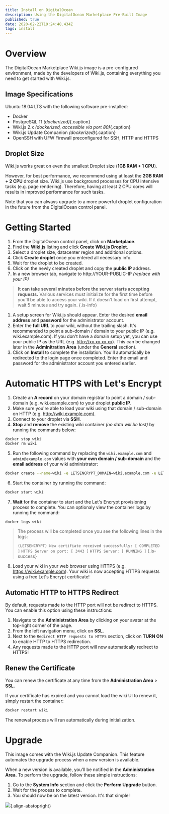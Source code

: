```yaml
---
title: Install on DigitalOcean
description: Using the DigitalOcean Marketplace Pre-Built Image
published: true
date: 2020-02-22T19:24:48.434Z
tags: install
---
```


# Overview

The DigitalOcean Marketplace Wiki.js image is a pre-configured environment, made by the developers of Wiki.js, containing everything you need to get started with Wiki.js.

## Image Specifications

Ubuntu 18.04 LTS with the following software pre-installed:

- Docker
- PostgreSQL 11 *(dockerized)*{.caption}
- Wiki.js 2.x *(dockerized, accessible via port 80)*{.caption}
- Wiki.js Update Companion *(dockerized)*{.caption}
- OpenSSH with UFW Firewall preconfigured for SSH, HTTP and HTTPS

## Droplet Size

Wiki.js works great on even the smallest Droplet size (**1GB RAM + 1 CPU**).

However, for best performance, we recommend using at least the **2GB RAM + 2 CPU** droplet size. Wiki.js use background processes for CPU intensive tasks (e.g. page rendering). Therefore, having at least 2 CPU cores will results in improved performance for such tasks.

Note that you can always upgrade to a more powerful droplet configuration in the future from the DigitalOcean control panel.

# Getting Started

1. From the DigitalOcean control panel, click on **Marketplace**.
1. Find the [**Wiki.js**](https://marketplace.digitalocean.com/apps/wiki-js?refcode=5f7445bfa4d0) listing and click **Create Wiki.js Droplet**.
1. Select a droplet size, datacenter region and additional options.
1. Click **Create droplet** once you entered all necessary info.
1. Wait for the droplet to be created.
1. Click on the newly created droplet and copy the **public IP** address.
1. In a new browser tab, navigate to http://YOUR-PUBLIC-IP *(replace with your IP)*
  > **It can take several minutes before the server starts accepting requests.** Various services must initialize for the first time before you'll be able to access your wiki. If it doesn't load on first attempt, wait 5 minutes and try again.
  {.is-info}
1. A setup screen for Wiki.js should appear. Enter the desired **email address** and **password** for the administrator account.
1. Enter the **full URL** to your wiki, without the trailing slash. It's recommended to point a sub-domain / domain to your public IP (e.g. wiki.example.com). If you don't have a domain setup yet, you can use your public IP as the URL (e.g. http://xx.xx.xx.xx). This can be changed later in the **Adminitration Area** (under the **General** section).
1. Click on **Install** to complete the installation. You'll automatically be redirected to the login page once completed. Enter the email and password for the administrator account you entered earlier.

# Automatic HTTPS with Let's Encrypt

1. Create an **A record** on your domain registrar to point a domain / sub-domain (e.g. wiki.example.com) to your droplet **public IP**.
2. Make sure you're able to load your wiki using that domain / sub-domain on HTTP (e.g. http://wiki.example.com).
3. Connect to your droplet via **SSH**.
4. **Stop** and **remove** the existing wiki container *(no data will be lost)* by running the commands below:

```bash
docker stop wiki
docker rm wiki
```

5. Run the following command by replacing the `wiki.example.com` and `admin@example.com` values with **your own domain / sub-domain** and the **email address** of your wiki administrator:

```bash
docker create --name=wiki -e LETSENCRYPT_DOMAIN=wiki.example.com -e LETSENCRYPT_EMAIL=admin@example.com -e SSL_ACTIVE=1 -e DB_TYPE=postgres -e DB_HOST=db -e DB_PORT=5432 -e DB_PASS_FILE=/etc/wiki/.db-secret -v /etc/wiki/.db-secret:/etc/wiki/.db-secret:ro -e DB_USER=wiki -e DB_NAME=wiki -e UPGRADE_COMPANION=1 --restart=unless-stopped -h wiki --network=wikinet -p 80:3000 -p 443:3443 requarks/wiki:2
```

6. Start the container by running the command:
```bash
docker start wiki
```

7. **Wait** for the container to start and the Let's Encrypt provisioning process to complete. You can optionaly view the container logs by running the command:
```
docker logs wiki
```
> The process will be completed once you see the following lines in the logs:
>
> `(LETSENCRYPT) New certifiate received successfully: [ COMPLETED ]`
> `HTTPS Server on port: [ 3443 ]`
> `HTTPS Server: [ RUNNING ]`
{.is-success}

8. Load your wiki in your web browser using HTTPS (e.g. https://wiki.example.com). Your wiki is now accepting HTTPS requests using a free Let's Encrypt certificate!

## Automatic HTTP to HTTPS Redirect

By default, requests made to the HTTP port will not be redirect to HTTPS. You can enable this option using these instructions:

1. Navigate to the **Administration Area** by clicking on your avatar at the top-right corner of the page.
2. From the left navigation menu, click on **SSL**.
3. Next to the `Redirect HTTP requests to HTTPS` section, click on **TURN ON** to enable HTTP to HTTPS redirection.
4. Any requests made to the HTTP port will now automatically redirect to HTTPS!

## Renew the Certificate

You can renew the certificate at any time from the **Administration Area** > **SSL**.

If your certificate has expired and you cannot load the wiki UI to renew it, simply restart the container:

```bash
docker restart wiki
```

The renewal process will run automatically during initialization.

# Upgrade

This image comes with the Wiki.js Update Companion. This feature automates the upgrade process when a new version is available.

When a new version is available, you'll be notified in the **Administration Area**. To perform the upgrade, follow these simple instructions:
1. Go to the **System Info** section and click the **Perform Upgrade** button.
1. Wait for the process to complete.
1. You should now be on the latest version. It's that simple!

![](https://static.requarks.io/logo/digitalocean-alt.svg){.align-abstopright}